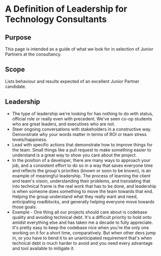 
# A Definition of Leadership for Technology Consultants

## Purpose

This page is intended as a guide of what we look for in selection of Junior Partners at the consultancy.

## Scope

Lists behaviour and results expected of an excellent Junior Partner candidate.

## Leadership

   * The type of leadership we're looking for has nothing to do with status, official role or really even with precedent. We've seen co-op students who are great leaders, and executives who are not.
   * Steer ongoing conversations with stakeholders in a constructive way. Demonstrate why your words matter in terms of ROI or team stress levels/happiness.
   * Lead with specific actions that demonstrate how to improve things for the team. Small things like a pull request to make something easier to understand is a great way to show you care about the project.
   * In the position of a developer, there are many ways to approach your job, and a consistent effort to do so in a way that saves everyone time and reflects the group's priorities (known or soon to be known), is an example of meaningful leadership. The process of learning the client and team's vision, understanding their problems, and translating that into technical frame is the real work that has to be done, and leadership is when someone does something to move the team towards that end. Helping the group understand what they really want and need, anticipating roadblocks, and generally helping everyone move towards those goals.
  * Example - One thing all our projects should care about is codebase quality and avoiding technical debt. It's a difficult priority to hold onto amidst everything else and has taken me a decade to fully appreciate. It's pretty easy to keep the codebase nice when you're the only one working on it for a short time, comparatively. But when other devs jump in, or you have to bend it to an unanticipated requirement that's when technical debt is much harder to avoid and you need every advantage and tool available to mitigate it.
